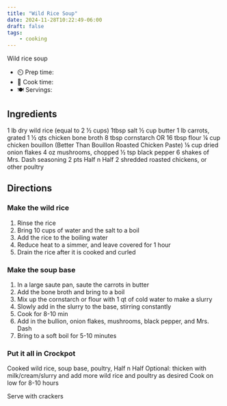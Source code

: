 ```yaml
---
title: "Wild Rice Soup"
date: 2024-11-28T10:22:49-06:00
draft: false
tags:
    - cooking
---
```


Wild rice soup

- ⏲️  Prep time: 
- 🍳 Cook time: 
- 🍽️ Servings: 


## Ingredients
1 lb dry wild rice (equal to 2 ½ cups)
1tbsp salt
½ cup butter
1 lb carrots, grated
1 ½ qts chicken bone broth
8 tbsp cornstarch OR 16 tbsp flour
¼ cup chicken bouillon (Better Than Bouillon Roasted Chicken Paste)
⅛ cup dried onion flakes
4 oz mushrooms, chopped
½ tsp black pepper
6 shakes of Mrs. Dash seasoning
2 pts Half n Half
2 shredded roasted chickens, or other poultry 


## Directions

### Make the wild rice 
1. Rinse the rice
2. Bring 10 cups of water and the salt to a boil
3. Add the rice to the boiling water
4. Reduce heat to a simmer, and leave covered for 1 hour
5. Drain the rice after it is cooked and curled

### Make the soup base
1. In a large saute pan, saute the carrots in butter
2. Add the bone broth and bring to a boil
3. Mix up the cornstarch or flour with 1 qt of cold water to make a slurry
4. Slowly add in the slurry to the base, stirring constantly
5. Cook for 8-10 min
6. Add in the bullion, onion flakes, mushrooms, black pepper, and Mrs. Dash
7. Bring to a soft boil for 5-10 minutes

### Put it all in Crockpot

Cooked wild rice, soup base, poultry, Half n Half
Optional: thicken with milk/cream/slurry and add more wild rice and poultry as desired 
Cook on low for 8-10 hours

Serve with crackers 


